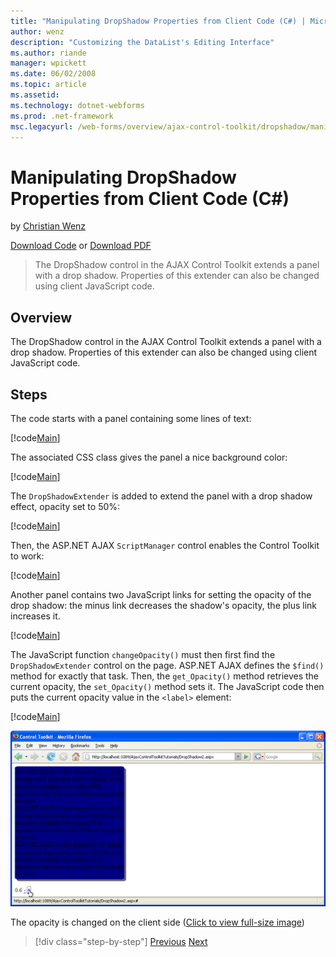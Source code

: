 ```yaml
---
title: "Manipulating DropShadow Properties from Client Code (C#) | Microsoft Docs"
author: wenz
description: "Customizing the DataList's Editing Interface"
ms.author: riande
manager: wpickett
ms.date: 06/02/2008
ms.topic: article
ms.assetid: 
ms.technology: dotnet-webforms
ms.prod: .net-framework
msc.legacyurl: /web-forms/overview/ajax-control-toolkit/dropshadow/manipulating-dropshadow-properties-from-client-code-cs
---
```

Manipulating DropShadow Properties from Client Code (C#)
====================
by [Christian Wenz](https://github.com/wenz)

[Download Code](http://download.microsoft.com/download/5/1/6/51652a81-500b-4f6b-88d3-617103e7941e/DropShadow2.cs.zip) or [Download PDF](http://download.microsoft.com/download/b/6/a/b6ae89ee-df69-4c87-9bfb-ad1eb2b23373/dropshadow2CS.pdf)

> The DropShadow control in the AJAX Control Toolkit extends a panel with a drop shadow. Properties of this extender can also be changed using client JavaScript code.


## Overview

The DropShadow control in the AJAX Control Toolkit extends a panel with a drop shadow. Properties of this extender can also be changed using client JavaScript code.

## Steps

The code starts with a panel containing some lines of text:

[!code[Main](manipulating-dropshadow-properties-from-client-code-cs/samples/sample1.xml)]

The associated CSS class gives the panel a nice background color:

[!code[Main](manipulating-dropshadow-properties-from-client-code-cs/samples/sample2.xml)]

The `DropShadowExtender` is added to extend the panel with a drop shadow effect, opacity set to 50%:

[!code[Main](manipulating-dropshadow-properties-from-client-code-cs/samples/sample3.xml)]

Then, the ASP.NET AJAX `ScriptManager` control enables the Control Toolkit to work:

[!code[Main](manipulating-dropshadow-properties-from-client-code-cs/samples/sample4.xml)]

Another panel contains two JavaScript links for setting the opacity of the drop shadow: the minus link decreases the shadow's opacity, the plus link increases it.

[!code[Main](manipulating-dropshadow-properties-from-client-code-cs/samples/sample5.xml)]

The JavaScript function `changeOpacity()` must then first find the `DropShadowExtender` control on the page. ASP.NET AJAX defines the `$find()` method for exactly that task. Then, the `get_Opacity()` method retrieves the current opacity, the `set_Opacity()` method sets it. The JavaScript code then puts the current opacity value in the `<label>` element:

[!code[Main](manipulating-dropshadow-properties-from-client-code-cs/samples/sample6.xml)]


[![The opacity is changed on the client side](manipulating-dropshadow-properties-from-client-code-cs/_static/image2.png)](manipulating-dropshadow-properties-from-client-code-cs/_static/image1.png)

The opacity is changed on the client side ([Click to view full-size image](manipulating-dropshadow-properties-from-client-code-cs/_static/image3.png))

>[!div class="step-by-step"] [Previous](adjusting-the-z-index-of-a-dropshadow-cs.md) [Next](adjusting-the-z-index-of-a-dropshadow-vb.md)